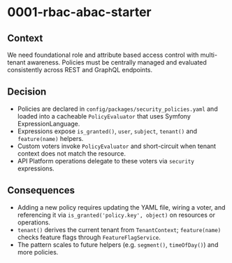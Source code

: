 # 0001-rbac-abac-starter

## Context
We need foundational role and attribute based access control with multi-tenant awareness. Policies must be centrally managed and evaluated consistently across REST and GraphQL endpoints.

## Decision
- Policies are declared in `config/packages/security_policies.yaml` and loaded into a cacheable `PolicyEvaluator` that uses Symfony ExpressionLanguage.
- Expressions expose `is_granted()`, `user`, `subject`, `tenant()` and `feature(name)` helpers.
- Custom voters invoke `PolicyEvaluator` and short-circuit when tenant context does not match the resource.
- API Platform operations delegate to these voters via `security` expressions.

## Consequences
- Adding a new policy requires updating the YAML file, wiring a voter, and referencing it via `is_granted('policy.key', object)` on resources or operations.
- `tenant()` derives the current tenant from `TenantContext`; `feature(name)` checks feature flags through `FeatureFlagService`.
- The pattern scales to future helpers (e.g. `segment()`, `timeOfDay()`) and more policies.
